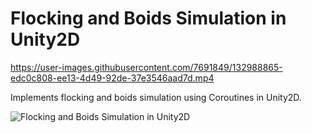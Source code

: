 # Flocking and Boids Simulation in Unity2D


https://user-images.githubusercontent.com/7691849/132988865-edc0c808-ee13-4d49-92de-37e3546aad7d.mp4

Implements flocking and boids simulation using Coroutines in Unity2D. 

![Flocking and Boids Simulation in Unity2D](https://github.com/shamim-akhtar/flocking-unity/blob/main/Screenshot1.jpg)
